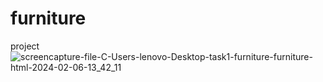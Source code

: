 # furniture
 project
![screencapture-file-C-Users-lenovo-Desktop-task1-furniture-furniture-html-2024-02-06-13_42_11](https://github.com/sahuabhisek/furniture/assets/155800734/2047d8db-2c39-4e73-986e-ed8aabbcc4b1)
